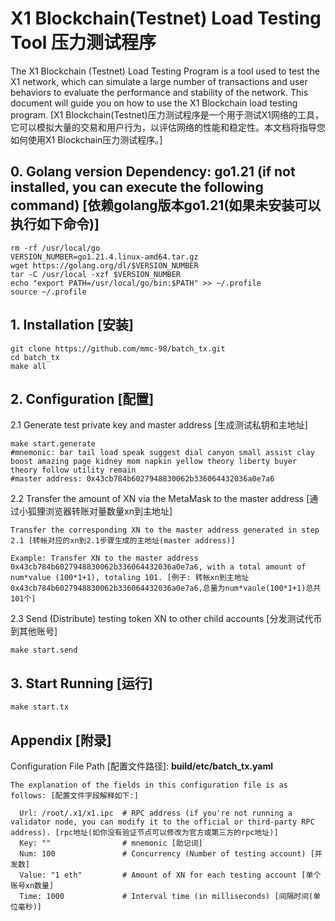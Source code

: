 # X1 Blockchain(Testnet) Load Testing Tool 压力测试程序

The X1 Blockchain (Testnet) Load Testing Program is a tool used to test the X1 network, which can simulate a large number of transactions and user behaviors to evaluate the performance and stability of the network. This document will guide you on how to use the X1 Blockchain load testing program. [X1 Blockchain(Testnet)压力测试程序是一个用于测试X1网络的工具，它可以模拟大量的交易和用户行为，以评估网络的性能和稳定性。本文档将指导您如何使用X1 Blockchain压力测试程序。]

## 0. Golang version Dependency: go1.21 (if not installed, you can execute the following command) [依赖golang版本go1.21(如果未安装可以执行如下命令)]

```shell
rm -rf /usr/local/go
VERSION_NUMBER=go1.21.4.linux-amd64.tar.gz
wget https://golang.org/dl/$VERSION_NUMBER
tar -C /usr/local -xzf $VERSION_NUMBER
echo "export PATH=/usr/local/go/bin:$PATH" >> ~/.profile
source ~/.profile
```

## 1. Installation [安装]

```shell
git clone https://github.com/mmc-98/batch_tx.git
cd batch_tx
make all
```

## 2. Configuration [配置]

2.1 Generate test private key and master address [生成测试私钥和主地址]

```shell
make start.generate
#mnemonic: bar tail load speak suggest dial canyon small assist clay boost amazing page kidney mom napkin yellow theory liberty buyer theory follow utility remain
#master address: 0x43cb784b6027948830062b336064432036a0e7a6
```

2.2 Transfer the amount of XN via the MetaMask to the master address [通过小狐狸浏览器转账对量数量xn到主地址]

```
Transfer the corresponding XN to the master address generated in step 2.1 [转帐对应的xn到2.1步骤生成的主地址(master address)]

Example: Transfer XN to the master address 0x43cb784b6027948830062b336064432036a0e7a6, with a total amount of num*value (100*1+1), totaling 101. [例子: 转帐xn到主地址0x43cb784b6027948830062b336064432036a0e7a6,总量为num*vaule(100*1+1)总共101个]

```

2.3 Send (Distribute) testing token XN to other child accounts [分发测试代币到其他账号]

```shell
make start.send
```

## 3. Start Running [运行]

```shell
make start.tx
```
 
## Appendix [附录]

Configuration File Path [配置文件路径]: **build/etc/batch_tx.yaml**

```shell
The explanation of the fields in this configuration file is as follows: [配置文件字段解释如下:]

  Url: /root/.x1/x1.ipc  # RPC address (if you're not running a validator node, you can modify it to the official or third-party RPC address). [rpc地址(如你没有验证节点可以修改为官方或第三方的rpc地址)]
  Key: ""                # mnemonic [助记词]
  Num: 100               # Concurrency (Number of testing account) [并发数]
  Value: "1 eth"         # Amount of XN for each testing account [单个账号xn数量]
  Time: 1000             # Interval time (in milliseconds) [间隔时间(单位毫秒)]
```